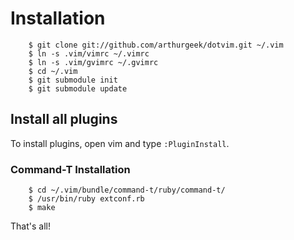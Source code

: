 # Installation

        $ git clone git://github.com/arthurgeek/dotvim.git ~/.vim
        $ ln -s .vim/vimrc ~/.vimrc
        $ ln -s .vim/gvimrc ~/.gvimrc
        $ cd ~/.vim
        $ git submodule init
        $ git submodule update

## Install all plugins

To install plugins, open vim and type `:PluginInstall`.

### Command-T Installation

        $ cd ~/.vim/bundle/command-t/ruby/command-t/
        $ /usr/bin/ruby extconf.rb
        $ make

That's all!
